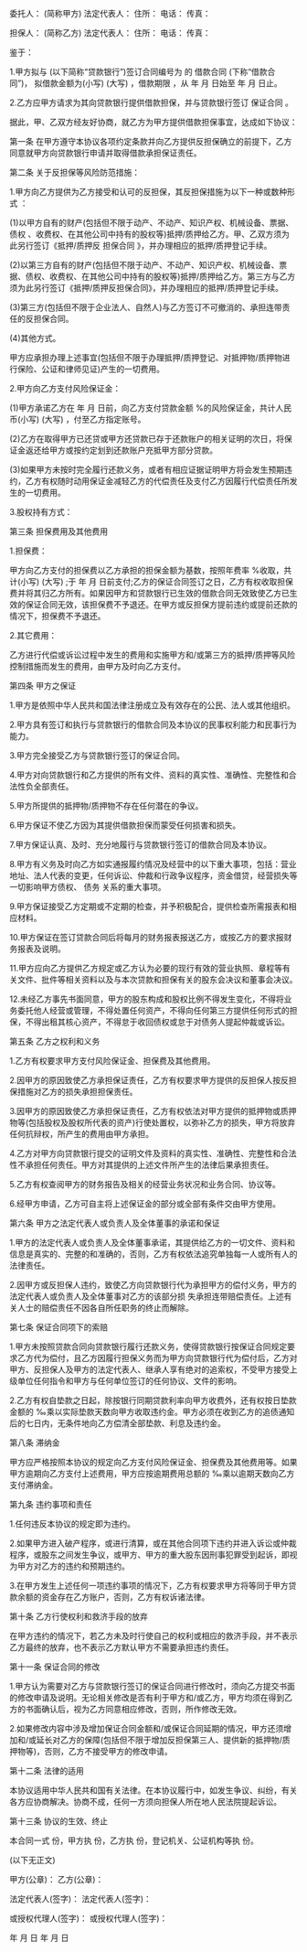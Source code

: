 
 


委托人： (简称甲方) 法定代表人： 住所： 电话： 传真：


担保人： (简称乙方) 法定代表人： 住所： 电话： 传真：


鉴于：


1.甲方拟与 (以下简称“贷款银行”)签订合同编号为 的
借款合同
(下称“借款合同”)， 拟借款金额为(小写) (大写) ，借款期限 ，从 年 月 日始至 年 月 日止。


2.乙方应甲方请求为其向贷款银行提供借款担保，并与贷款银行签订
保证合同
。


据此，甲、乙双方经友好协商，就乙方为甲方提供借款担保事宜，达成如下协议：


第一条 在甲方遵守本协议各项约定条款并向乙方提供反担保确立的前提下，乙方同意就甲方向贷款银行申请并取得借款承担保证责任。


第二条 关于反担保等风险防范措施：


1.甲方向乙方提供为乙方接受和认可的反担保，其反担保措施为以下一种或数种形式 ：


(1)以甲方自有的财产(包括但不限于动产、不动产、知识产权、机械设备、票据、
债权
、收费权、在其他公司中持有的股权等)抵押/质押给乙方。甲、乙双方须为此另行签订《抵押/质押反
担保合同
》，并办理相应的抵押/质押登记手续。


(2)以第三方自有的财产(包括但不限于动产、不动产、知识产权、机械设备、票据、债权、收费权、在其他公司中持有的股权等)抵押/质押给乙方。第三方与乙方须为此另行签订《抵押/质押反担保合同》，并办理相应的抵押/质押登记手续。


(3)第三方(包括但不限于企业法人、自然人)与乙方签订不可撤消的、承担连带责任的反担保合同。


(4)其他方式。


甲方应承担办理上述事宜(包括但不限于办理抵押/质押登记、对抵押物/质押物进行保险、公证和律师见证)产生的一切费用。


2.甲方向乙方支付风险保证金：


(1)甲方承诺乙方在 年 月 日前，向乙方支付贷款金额 %的风险保证金，共计人民币(小写) (大写) ，付至乙方指定账号。


(2)乙方在取得甲方已还贷或甲方还贷款已存于还款账户的相关证明的次日，将保证金返还给甲方或按约定划到还款账户充抵甲方部分贷款。


(3)如果甲方未按时完全履行还款义务，或者有相应证据证明甲方将会发生预期违约，乙方有权随时动用保证金减轻乙方的代偿责任及支付乙方因履行代偿责任所发生的一切费用。


3.股权持有方式：


第三条 担保费用及其他费用


1.担保费：


甲方向乙方支付的担保费以乙方承担的担保金额为基数，按照年费率 %收取，共计(小写) (大写) ;于 年 月 日前支付;乙方的保证合同签订之日，乙方有权收取担保费并将其归乙方所有。如果因甲方和贷款银行已生效的借款合同无效致使乙方已生效的保证合同无效，该担保费不予退还。在甲方或反担保方提前违约或提前还款的情况下，担保费不予退还。


2.其它费用：


乙方进行代偿或诉讼过程中发生的费用和实施甲方和/或第三方的抵押/质押等风险控制措施而发生的费用，由甲方及时向乙方支付。


第四条 甲方之保证


1.甲方是依照中华人民共和国法律注册成立及有效存在的公民、法人或其他组织。


2.甲方具有签订和执行与贷款银行的借款合同及本协议的民事权利能力和民事行为能力。


3.甲方完全接受乙方与贷款银行签订的保证合同。


4.甲方对向贷款银行和乙方提供的所有文件、资料的真实性、准确性、完整性和合法性负全部责任。


5.甲方所提供的抵押物/质押物不存在任何潜在的争议。


6.甲方保证不使乙方因为其提供借款担保而蒙受任何损害和损失。


7.甲方保证认真、及时、充分地履行与贷款银行签订的借款合同及本协议。


8.甲方有义务及时向乙方如实通报履约情况及经营中的以下重大事项，包括：营业地址、法人代表的变更，任何诉讼、仲裁和行政争议程序，资金借贷，经营损失等一切影响甲方债权、
债务
关系的重大事项。


9.甲方保证接受乙方定期或不定期的检查，并予积极配合，提供检查所需报表和相应材料。


10.甲方保证在签订贷款合同后将每月的财务报表报送乙方，或按乙方的要求报财务报表及说明。


11.甲方应向乙方提供乙方规定或乙方认为必要的现行有效的营业执照、章程等有关文件、批件等相关资料以及与本次贷款和担保有关的股东会决议和董事会决议。


12.未经乙方事先书面同意，甲方的股东构成和股权比例不得发生变化，不得将业务委托他人经营或管理，不得处置任何资产，不得向任何第三方提供任何形式的担保，不得出租其核心资产，不得怠于收回债权或怠于对债务人提起仲裁或诉讼。


第五条 乙方之权利和义务


1.乙方有权要求甲方支付风险保证金、担保费及其他费用。


2.因甲方的原因致使乙方承担保证责任，乙方有权要求甲方提供的反担保人按反担保措施对乙方的损失承担担保责任。


3.因甲方的原因致使乙方承担保证责任，乙方有权依法对甲方提供的抵押物或质押物等(包括股权及股权所代表的资产)行使处置权，以弥补乙方的损失，甲方将放弃任何抗辩权，所产生的费用由甲方承担。


4.乙方对甲方向贷款银行提交的证明文件及资料的真实性、准确性、完整性和合法性不承担任何责任。甲方对其提供的上述文件所产生的法律后果承担责任。


5.乙方有权查阅甲方的财务报告及相关的经营业务状况和业务合同、协议等。


6.经甲方申请，乙方可自主将上述保证金的部分或全部有条件交由甲方使用。


第六条 甲方之法定代表人或负责人及全体董事的承诺和保证 



1.甲方的法定代表人或负责人及全体董事承诺，其提供给乙方的一切文件、资料和信息是真实的、完整的和准确的，否则，乙方有权依法追究单独每一人或所有人的法律责任。


2.因甲方或反担保人违约，致使乙方向贷款银行代为承担甲方的偿付义务，甲方的法定代表人或负责人及全体董事对乙方的该部分损 失承担连带赔偿责任。上述有关人士的赔偿责任不因各自所任职务的终止而解除。


第七条 保证合同项下的索赔


1.甲方未按照贷款合同向贷款银行履行还款义务，使得贷款银行按保证合同规定要求乙方代为偿付，且乙方因履行担保义务而为甲方向贷款银行代为偿付后，乙方对甲方、反担保人及甲方的法定代表人、继承人享有绝对的追索权，不受甲方接受上级单位任何指令和甲方与任何单位签订的任何协议、文件的影响。


2.乙方有权自垫款之日起，除按银行同期贷款利率向甲方收费外，还有权按日垫款金额的 ‰乘以实际垫款天数向甲方收取违约金。甲方必须在收到乙方的追债通知后的七日内，无条件地向乙方偿清全部垫款、利息及违约金。


第八条 滞纳金


甲方应严格按照本协议的规定向乙方支付风险保证金、担保费及其他费用等。如果甲方逾期向乙方支付上述费用，甲方应按逾期费用总额的 ‰乘以逾期天数向乙方支付滞纳金。


第九条 违约事项和责任


1.任何违反本协议的规定即为违约。


2.如果甲方进入破产程序，或进行清算，或在其他合同项下违约并进入诉讼或仲裁程序，或股东之间发生争议，或甲方、甲方的重大股东因刑事犯罪受到起诉，即视为甲方对乙方的违约和预期违约。


3.在甲方发生上述任何一项违约事项的情况下，乙方有权要求甲方将等同于甲方贷款余额的资金存在乙方账户，否则，乙方有权诉诸法律。


第十条 乙方行使权利和救济手段的放弃


在甲方违约的情况下，若乙方未及时行使自己的权利或相应的救济手段，并不表示乙方最终的放弃，也不表示乙方默认甲方不需要承担违约责任。


第十一条 保证合同的修改


1.甲方认为需要对乙方与贷款银行签订的保证合同进行修改时，须向乙方提交书面的修改申请及说明。无论相关修改是否有利于甲方和/或乙方，甲方均须在得到乙方的书面确认后，视为乙方同意相应修改，否则，所作修改无效。


2.如果修改内容中涉及增加保证合同金额和/或保证合同延期的情况，甲方还须增加和/或延长对乙方的保障(包括但不限于增加反担保第三人、提供新的抵押物/质押物等)，否则，乙方不接受甲方的修改申请。


第十二条 法律的适用


本协议适用中华人民共和国有关法律。在本协议履行中，如发生争议、纠纷，有关各方应协商解决。协商不成，任何一方须向担保人所在地人民法院提起诉讼。


第十三条 协议的生效、终止


本合同一式 份，甲方执 份，乙方执 份，登记机关、公证机构等执 份。


(以下无正文)


甲方(公章)： 乙方(公章)：


法定代表人(签字)： 法定代表人(签字)：


或授权代理人(签字)： 或授权代理人(签字)：


年 月 日 年 月 日
 


 

 
 
 
 
 
  


  
 

  


  


  
 
 
 
 

